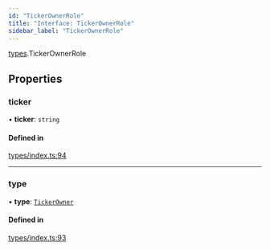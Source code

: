 ```yaml
---
id: "TickerOwnerRole"
title: "Interface: TickerOwnerRole"
sidebar_label: "TickerOwnerRole"
---
```


[types](../../../modules/Types/Types.md).TickerOwnerRole

## Properties

### ticker

• **ticker**: `string`

#### Defined in

[types/index.ts:94](https://github.com/PolymeshAssociation/polymesh-sdk/blob/2d3ac2aea/src/types/index.ts#L94)

___

### type

• **type**: [`TickerOwner`](../../../enums/Types/RoleType/RoleType.md#tickerowner)

#### Defined in

[types/index.ts:93](https://github.com/PolymeshAssociation/polymesh-sdk/blob/2d3ac2aea/src/types/index.ts#L93)
